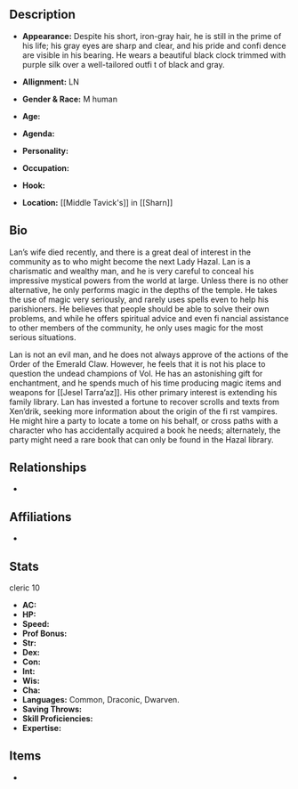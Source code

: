 ## Description
- **Appearance:** Despite his short, iron-gray hair, he is still in the prime of his life; his gray eyes are sharp and clear, and his pride and confi dence are visible in his bearing. He wears a beautiful black clock trimmed with purple silk over a well-tailored outfi t of black and gray.

- **Allignment:** LN

- **Gender & Race:** M human

- **Age:** 

- **Agenda:** 

- **Personality:** 

- **Occupation:** 

- **Hook:** 

- **Location:** [[Middle Tavick's]] in [[Sharn]]

## Bio
Lan’s wife died recently, and there is a great deal of interest in the community as to who might become the next Lady Hazal. Lan is a charismatic and wealthy man, and he is very careful to conceal his impressive mystical powers from the world at large. Unless there is no other alternative, he only performs magic in the depths of the temple. He takes the use of magic very seriously, and rarely uses spells even to help his parishioners. He believes that people should be able to solve their own problems, and while he offers spiritual advice and even fi nancial assistance to other members of the community, he only uses magic for the most serious situations.

Lan is not an evil man, and he does not always approve of the actions of the Order of the Emerald Claw. However, he feels that it is not his place to question the undead champions of Vol. He has an astonishing gift for enchantment, and he spends much of his time producing magic items and weapons for [[Jesel Tarra’az]]. His other primary interest is extending his family library. Lan has invested a fortune to recover scrolls and texts from Xen’drik, seeking more information about the origin of the fi rst vampires. He might hire a party to locate a tome on his behalf, or cross paths with a character who has accidentally acquired a book he needs; alternately, the party might need a rare book that can only be found in the Hazal library.

## Relationships
- 

## Affiliations
- 

## Stats
cleric 10
- **AC:** 
- **HP:** 
- **Speed:** 
- **Prof Bonus:** 
- **Str:** 
- **Dex:** 
- **Con:** 
- **Int:** 
- **Wis:** 
- **Cha:** 
- **Languages:** Common, Draconic, Dwarven.
- **Saving Throws:** 
- **Skill Proficiencies:** 
- **Expertise:** 


## Items
- 
